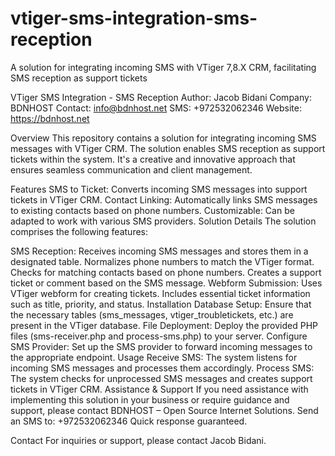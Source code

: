 # vtiger-sms-integration-sms-reception
A solution for integrating incoming SMS with VTiger 7,8.X  CRM, facilitating SMS reception as support tickets

VTiger SMS Integration - SMS Reception
Author: Jacob Bidani
Company: BDNHOST
Contact: info@bdnhost.net
SMS: +972532062346
Website: https://bdnhost.net

Overview
This repository contains a solution for integrating incoming SMS messages with VTiger CRM. The solution enables SMS reception as support tickets within the system. It's a creative and innovative approach that ensures seamless communication and client management.

Features
SMS to Ticket: Converts incoming SMS messages into support tickets in VTiger CRM.
Contact Linking: Automatically links SMS messages to existing contacts based on phone numbers.
Customizable: Can be adapted to work with various SMS providers.
Solution Details
The solution comprises the following features:

SMS Reception:
Receives incoming SMS messages and stores them in a designated table.
Normalizes phone numbers to match the VTiger format.
Checks for matching contacts based on phone numbers.
Creates a support ticket or comment based on the SMS message.
Webform Submission:
Uses VTiger webform for creating tickets.
Includes essential ticket information such as title, priority, and status.
Installation
Database Setup:
Ensure that the necessary tables (sms_messages, vtiger_troubletickets, etc.) are present in the VTiger database.
File Deployment:
Deploy the provided PHP files (sms-receiver.php and process-sms.php) to your server.
Configure SMS Provider:
Set up the SMS provider to forward incoming messages to the appropriate endpoint.
Usage
Receive SMS:
The system listens for incoming SMS messages and processes them accordingly.
Process SMS:
The system checks for unprocessed SMS messages and creates support tickets in VTiger CRM.
Assistance & Support
If you need assistance with implementing this solution in your business or require guidance and support, please contact BDNHOST – Open Source Internet Solutions.
Send an SMS to: +972532062346
Quick response guaranteed.

Contact
For inquiries or support, please contact Jacob Bidani.
